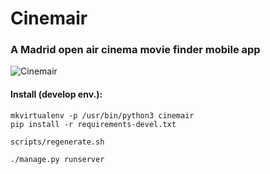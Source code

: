 # Cinemair
### A Madrid open air cinema movie finder mobile app

![Cinemair](http://i.imgur.com/4wG4niB.png)


#### Install (develop env.):

  ```
  mkvirtualenv -p /usr/bin/python3 cinemair
  pip install -r requirements-devel.txt

  scripts/regenerate.sh

  ./manage.py runserver
  ```
